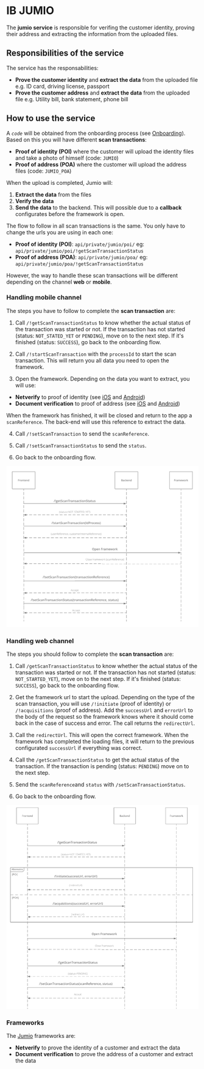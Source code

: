 # IB JUMIO

The **jumio service** is responsible for verifing the customer identity, proving their address and extracting the information from the uploaded files.

## Responsibilities of the service

The service has the responsabilities:
* **Prove the customer identity** and **extract the data** from the uploaded file e.g. ID card, driving license, passport
* **Prove the customer address** and **extract the data** from the uploaded file e.g. Utility bill, bank statement, phone bill

## How to use the service

A *`code`*  will be obtained from the onboarding process (see [Onboarding](onboarding.md)). Based on this you will have different **scan transactions**:

  * **Proof of identity (POI)** where the customer will upload the identity files and take a photo of himself (code:  `JUMIO`)
  * **Proof of address (POA)** where the customer will upload the address files (code: `JUMIO_POA`)

When the upload is completed, Jumio will:
1. **Extract the data** from the files
2. **Verify the data**
3. **Send the data** to the backend. This will possible due to a **callback** configurates before the framework is open.

The flow to follow in all scan transactions is the same. You only have to change the urls you are using in each one:
  * **Proof of identity (POI)**: `api/private/jumio/poi/` eg: `api/private/jumio/poi/!getScanTransactionStatus`
  * **Proof of address (POA)**:  `api/private/jumio/poa/` eg: `api/private/jumio/poa/!getScanTransactionStatus`

However, the way to handle these scan transactions will be different depending on the channel **web** or **mobile**.

 ### Handling mobile channel

The steps you have to follow to complete the **scan transaction** are:

1. Call `/!getScanTransactionStatus` to know whether the actual status of the transaction was started or not. If the transaction has not started (status: `NOT_STATED_YET` or `PENDING`), move on to the next step. If it's finished (status: `SUCCESS`), go back to the onboarding flow.

2. Call `/!startScanTransaction` with the `processId` to start the scan transaction. This will return you all data you need to open the framework.

3. Open the framework. Depending on the data you want to extract, you will use:
 * **Netverify** to proof of identity (see [iOS](https://github.com/Jumio/mobile-sdk-ios/blob/master/docs/integration_netverify-fastfill.md) and [Android](https://github.com/Jumio/mobile-sdk-android/blob/master/docs/integration_netverify-fastfill.md))
 * **Document verification** to proof of address (see [iOS](https://github.com/Jumio/mobile-sdk-ios/blob/master/docs/integration_document-verification.md) and [Android](https://github.com/Jumio/mobile-sdk-android/blob/master/docs/integration_document-verification.md))

When the framework has finished, it will be closed and return to the app a `scanReference`. The back-end will use this reference to extract the data.

4. Call `/!setScanTransaction` to send the `scanReference`.

5. Call `/!setScanTransactionStatus` to send the `status`.

6. Go back to the onboarding flow.

![Handling jumio on mobile](jumio-handling-on-mobile.png)

### Handling web channel

The steps you should follow to complete the **scan transaction** are:

1. Call `/getScanTransactionStatus` to know whether the actual status of the transaction was started or not. If the transaction has not started (status: `NOT_STARTED_YET`), move on to the next step. If it's finished (status: `SUCCESS`), go back to the onboarding flow.

2. Get the framework url to start the upload. Depending on the type of the scan transaction, you will use `/!initiate` (proof of identity) or `/!acquisitions` (proof of address). Add the `successUrl` and `errorUrl` to the body of the request so the framework knows where it should come back in the case of success and error.  The call returns the `redirectUrl`.

3. Call the `redirectUrl`. This will open the correct framework. When the framework has completed the loading files, it will return to the previous configurated `successUrl` if everything was correct.

4. Call the `/getScanTransactionStatus` to get the actual status of the transaction. If the transaction is pending (status: `PENDING`) move on to the next step.

5. Send the `scanReference`and `status` with `/setScanTransactionStatus`.

6. Go back to the onboarding flow.

![Handling jumio on mobile](jumio-handling-on-web.png)

### Frameworks

The [Jumio](https://github.com/Jumio/implementation-guides) frameworks are:

* **Netverify** to prove the identity of a customer and extract the data
* **Document verification** to prove the address of a customer and extract the data
